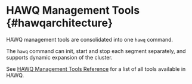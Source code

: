 # HAWQ Management Tools {#hawqarchitecture}

HAWQ management tools are consolidated into one `hawq` command.

The `hawq` command can init, start and stop each segment separately, and supports dynamic expansion of the cluster.

See [HAWQ Management Tools Reference](../reference/cli/management_tools.md#) for a list of all tools available in HAWQ.

